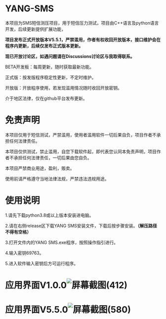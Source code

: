 # YANG-SMS
本项目为SMS短信测压项目，用于短信压力测试，项目由C++语言及python语言开发，后续更新提供扩展功能，

**项目发布正式开放版本V5.5.1，严禁滥用，作者有权收回开放版本，接口维护会在程序内更新，后续仅发布正式版本更新。**

**现已开放讨论区，如遇问题请在Discussions讨论区与我取得联系。**

BETA开发板：每周更新，随时获取最新功能。

正式版：按发版程序稳定性更新，不定时维护。

开放版：开放程序使用，若发现滥用情况随时收回开放密钥。

介于地区法律，仅在github平台发布更新。
# 免责声明
本项目仅用于短信测试，严禁滥用，使用者滥用软件一切后果自负，项目作者不承担任何法律责任。

本项目仅供测试，禁止滥用，自您下载软件起，即代表您认同本免责声明，项目作者不承担任何法律责任，一切后果由您自负。

本项目严禁商业用途，盈利，贩卖。

使用前请严格遵守当地法律法规，严禁违法违规用途。
# 使用说明
1.请先下载python3.8或以上版本安装进电脑。

2.请在右侧release区下载YANG SMS安装文件，下载后按步骤安装。**（解压路径不得有空格）**

3.打开文件内的YANG SMS.exe程序，按照操作指引进行。

4.输入密钥69763。

5.进入软件输入密钥后方可运行程序。
# 应用界面V1.0.0![屏幕截图(412)](https://user-images.githubusercontent.com/39414350/212810801-55678eba-035a-4860-9582-f44e5af07463.png)
# 应用界面V5.5.0![屏幕截图(580)](https://user-images.githubusercontent.com/39414350/214906769-b7379f89-7fd7-43d6-92fe-54734d929786.png)
